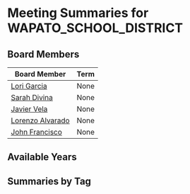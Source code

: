 # Meeting Summaries for WAPATO_SCHOOL_DISTRICT

## Board Members

| Board Member       | Term           |
|--------------------|----------------|
| [Lori Garcia](board_member_365.md) | None |
| [Sarah Divina](board_member_366.md) | None |
| [Javier Vela](board_member_367.md) | None |
| [Lorenzo Alvarado](board_member_368.md) | None |
| [John Francisco](board_member_369.md) | None |

## Available Years

## Summaries by Tag
